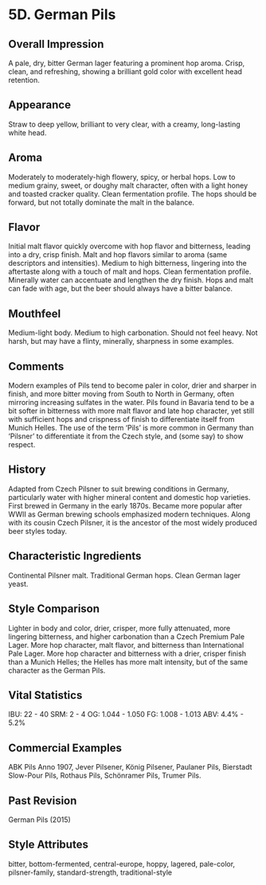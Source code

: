 # 5D. German Pils

## Overall Impression

A pale, dry, bitter German lager featuring a prominent hop aroma. Crisp, clean, and refreshing, showing a brilliant gold color with excellent head retention.

## Appearance

Straw to deep yellow, brilliant to very clear, with a creamy, long-lasting white head.

## Aroma

Moderately to moderately-high flowery, spicy, or herbal hops. Low to medium grainy, sweet, or doughy malt character, often with a light honey and toasted cracker quality. Clean fermentation profile. The hops should be forward, but not totally dominate the malt in the balance.

## Flavor

Initial malt flavor quickly overcome with hop flavor and bitterness, leading into a dry, crisp finish. Malt and hop flavors similar to aroma (same descriptors and intensities). Medium to high bitterness, lingering into the aftertaste along with a touch of malt and hops. Clean fermentation profile. Minerally water can accentuate and lengthen the dry finish. Hops and malt can fade with age, but the beer should always have a bitter balance.

## Mouthfeel

Medium-light body. Medium to high carbonation. Should not feel heavy. Not harsh, but may have a flinty, minerally, sharpness in some examples.

## Comments

Modern examples of Pils tend to become paler in color, drier and sharper in finish, and more bitter moving from South to North in Germany, often mirroring increasing sulfates in the water. Pils found in Bavaria tend to be a bit softer in bitterness with more malt flavor and late hop character, yet still with sufficient hops and crispness of finish to differentiate itself from Munich Helles. The use of the term ‘Pils’ is more common in Germany than ‘Pilsner’ to differentiate it from the Czech style, and (some say) to show respect.

## History

Adapted from Czech Pilsner to suit brewing conditions in Germany, particularly water with higher mineral content and domestic hop varieties. First brewed in Germany in the early 1870s. Became more popular after WWII as German brewing schools emphasized modern techniques. Along with its cousin Czech Pilsner, it is the ancestor of the most widely produced beer styles today.

## Characteristic Ingredients

Continental Pilsner malt. Traditional German hops. Clean German lager yeast.

## Style Comparison

Lighter in body and color, drier, crisper, more fully attenuated, more lingering bitterness, and higher carbonation than a Czech Premium Pale Lager. More hop character, malt flavor, and bitterness than International Pale Lager. More hop character and bitterness with a drier, crisper finish than a Munich Helles; the Helles has more malt intensity, but of the same character as the German Pils.

## Vital Statistics

IBU: 22 - 40
SRM: 2 - 4
OG: 1.044 - 1.050
FG: 1.008 - 1.013
ABV: 4.4% - 5.2%

## Commercial Examples

ABK Pils Anno 1907, Jever Pilsener, König Pilsener, Paulaner Pils, Bierstadt Slow-Pour Pils, Rothaus Pils, Schönramer Pils, Trumer Pils.

## Past Revision

German Pils (2015)

## Style Attributes

bitter, bottom-fermented, central-europe, hoppy, lagered, pale-color, pilsner-family, standard-strength, traditional-style